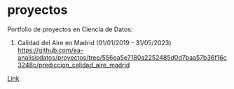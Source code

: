 # proyectos
Portfolio de proyectos en Ciencia de Datos:
1. Calidad del Aire en Madrid (01/01/2019 - 31/05/2023)
   https://github.com/ea-analisisdatos/proyectos/tree/556ea5e7180a2252485d0d7baa57b36f16c3248c/prediccion_calidad_aire_madrid

[Link](https://github.com/ea-analisisdatos/proyectos/tree/556ea5e7180a2252485d0d7baa57b36f16c3248c/prediccion_calidad_aire_madrid/ "Calidad del Aire en Madrid (01/01/2019 - 31/05/2023)")
